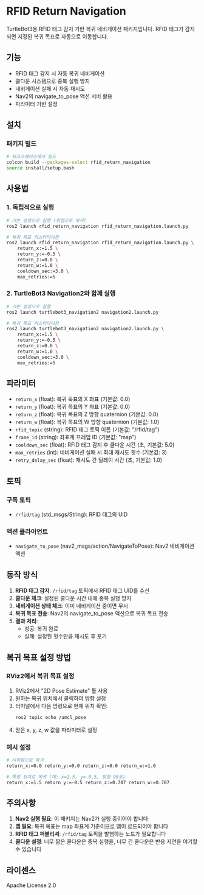 # RFID Return Navigation

TurtleBot3용 RFID 태그 감지 기반 복귀 네비게이션 패키지입니다. RFID 태그가 감지되면 지정된 복귀 목표로 자동으로 이동합니다.

## 기능

- RFID 태그 감지 시 자동 복귀 네비게이션
- 쿨다운 시스템으로 중복 실행 방지
- 네비게이션 실패 시 자동 재시도
- Nav2의 navigate_to_pose 액션 서버 활용
- 파라미터 기반 설정

## 설치

### 패키지 빌드

```bash
# 워크스페이스에서 빌드
colcon build --packages-select rfid_return_navigation
source install/setup.bash
```

## 사용법

### 1. 독립적으로 실행

```bash
# 기본 설정으로 실행 (원점으로 복귀)
ros2 launch rfid_return_navigation rfid_return_navigation.launch.py

# 복귀 목표 커스터마이징
ros2 launch rfid_return_navigation rfid_return_navigation.launch.py \
    return_x:=1.5 \
    return_y:=-0.5 \
    return_z:=0.0 \
    return_w:=1.0 \
    cooldown_sec:=3.0 \
    max_retries:=5
```

### 2. TurtleBot3 Navigation2와 함께 실행

```bash
# 기본 설정으로 실행
ros2 launch turtlebot3_navigation2 navigation2.launch.py

# 복귀 목표 커스터마이징
ros2 launch turtlebot3_navigation2 navigation2.launch.py \
    return_x:=1.5 \
    return_y:=-0.5 \
    return_z:=0.0 \
    return_w:=1.0 \
    cooldown_sec:=3.0 \
    max_retries:=5
```

## 파라미터

- `return_x` (float): 복귀 목표의 X 좌표 (기본값: 0.0)
- `return_y` (float): 복귀 목표의 Y 좌표 (기본값: 0.0)
- `return_z` (float): 복귀 목표의 Z 방향 quaternion (기본값: 0.0)
- `return_w` (float): 복귀 목표의 W 방향 quaternion (기본값: 1.0)
- `rfid_topic` (string): RFID 태그 토픽 이름 (기본값: "/rfid/tag")
- `frame_id` (string): 좌표계 프레임 ID (기본값: "map")
- `cooldown_sec` (float): RFID 태그 감지 후 쿨다운 시간 (초, 기본값: 5.0)
- `max_retries` (int): 네비게이션 실패 시 최대 재시도 횟수 (기본값: 3)
- `retry_delay_sec` (float): 재시도 간 딜레이 시간 (초, 기본값: 1.0)

## 토픽

### 구독 토픽
- `/rfid/tag` (std_msgs/String): RFID 태그의 UID

### 액션 클라이언트
- `navigate_to_pose` (nav2_msgs/action/NavigateToPose): Nav2 네비게이션 액션

## 동작 방식

1. **RFID 태그 감지**: `/rfid/tag` 토픽에서 RFID 태그 UID를 수신
2. **쿨다운 체크**: 설정된 쿨다운 시간 내에 중복 실행 방지
3. **네비게이션 상태 체크**: 이미 네비게이션 중이면 무시
4. **복귀 목표 전송**: Nav2의 navigate_to_pose 액션으로 복귀 목표 전송
5. **결과 처리**: 
   - 성공: 복귀 완료
   - 실패: 설정된 횟수만큼 재시도 후 포기

## 복귀 목표 설정 방법

### RViz2에서 복귀 목표 설정

1. RViz2에서 "2D Pose Estimate" 툴 사용
2. 원하는 복귀 위치에서 클릭하여 방향 설정
3. 터미널에서 다음 명령으로 현재 위치 확인:
   ```bash
   ros2 topic echo /amcl_pose
   ```
4. 얻은 x, y, z, w 값을 파라미터로 설정

### 예시 설정

```bash
# 시작점으로 복귀
return_x:=0.0 return_y:=0.0 return_z:=0.0 return_w:=1.0

# 특정 위치로 복귀 (예: x=1.5, y=-0.5, 방향 90도)
return_x:=1.5 return_y:=-0.5 return_z:=0.707 return_w:=0.707
```

## 주의사항

1. **Nav2 실행 필요**: 이 패키지는 Nav2가 실행 중이어야 합니다
2. **맵 필요**: 복귀 목표는 map 좌표계 기준이므로 맵이 로드되어야 합니다
3. **RFID 태그 퍼블리셔**: `/rfid/tag` 토픽을 발행하는 노드가 필요합니다
4. **쿨다운 설정**: 너무 짧은 쿨다운은 중복 실행을, 너무 긴 쿨다운은 반응 지연을 야기할 수 있습니다

## 라이센스

Apache License 2.0

